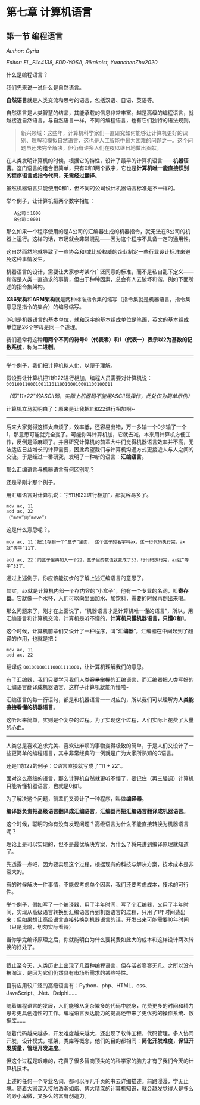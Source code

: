 # 第七章 计算机语言

## 第一节 编程语言

*Author: Gyria*

*Editor: EL_File4138, FDD-YOSA, Rikakoist, YuanchenZhu2020*

什么是编程语言？

我们先来说一说什么是自然语言。

**自然语言**就是人类交流和思考的语言，包括汉语、日语、英语等。

自然语言是人类智慧的结晶，其能承载的信息非常丰富。越是高级的编程语言，就越接近自然语言。与自然语言一样，不同的编程语言，也有它们独特的语法规则。

> 新兴领域：这些年，计算机科学家们一直研究如何能够让计算机更好的识别、理解和模拟自然语言，这也是人工智能中最为困难的问题之一。这个问题虽还未完全解决，但仍有许多人们在夜以继日地做出贡献。
>

在人类发明计算机的时候，根据它的特性，设计了最早的计算机语言——**机器语言**。这门语言的组合很简单，只有0和1两个数字，它也是**计算机唯一能直接识别的程序语言或指令代码，无需经过翻译**。

虽然机器语言只能使用0和1，但不同的公司设计机器语言标准是不一样的。

举个例子，让计算机把两个数字相加：

```
   A公司：1000
   B公司：0001
```

那么如果一个程序使用的是A公司的汇编器生成的机器指令，就无法在B公司的机器上运行。这样的话，市场就会非常混乱——因为这个程序不具备一定的通用性。

这自然而然地就导致了一些协会和/或比较权威的企业制定一些行业设计标准来避免这种事情发生。

机器语言的设计，需要让大家参考某个广泛同意的标准，而不是私自乱下定义——和谐是人类一直追求的事情，但由于种种因素，总会有人去破坏和谐，例如下面所述的指令集架构。

**X86架构**和**ARM架构**就是两种标准指令集的缩写（指令集就是机器语言，指令集意思是指令的集合）的编号缩写。

0和1是机器语言的基本单位，就和汉字的基本组成单位是笔画，英文的基本组成单位是26个字母是同一个道理。

我们通常将这种**用两个不同的符号0（代表零）和1（代表一）表示以2为基数的记数系统**，称为**二进制**。

*****

举个例子，我们把计算机拟人化，以便于理解。

假设要让计算机把11和22进行相加，编程人员需要对计算机说：`‭0001001100010011101100100010001100100011‬`

*（即"11+22"的ASCII码，实际上机器码不能用ASCII码操作，此处仅为简单示例）*

计算机立马就明白了：原来是让我把11和22进行相加啊~

*****

后来大家觉得这样太麻烦了，效率低，还容易出错，万一多输一个0少输了一个1，那意思可能就完全变了。可能你叫计算机加，它就去减，本来用计算机方便工作，反倒是添麻烦了。并且研究计算机的前辈大牛们觉得机器语言效率并不高，无法适应日益增长的计算需要，因此希望我们与计算机沟通方式更接近人与人之间的交流。于是经过一番研究，发明了一种新的语言：**汇编语言**。

那么汇编语言与机器语言有何区别呢？

还是举刚才那个例子。

用汇编语言对计算机说：“把11和22进行相加”，那就容易多了。

```
mov ax, 11
add ax, 22
（“mov”同“move”）
```

这是什么意思呢？。

``` 
mov ax, 11：把11存到一个“盒子”里面， 这个盒子的名字叫ax，这一行代码执行完，ax就“等于”11了。

add ax, 22：向盒子里再加入一个22，盒子里的数值就变成了33，行代码执行完，ax就“等于”33了。
```

通过上述例子，你应该能初步的了解上述汇编语言的意思了。

其实，ax就是计算机内部一个存内容的“小盒子”，他有一个专业的名词，叫**寄存器**。它就像一个水杯，人们可以向里面加水、加饮料，需要的时候再倒出来喝。

那么问题来了，刚才在上面说了，“机器语言才是计算机唯一懂的语言”，所以，用汇编语言和计算机交流，计算机是听不懂的，**计算机只懂机器语言，只懂0和1**。

这个时候，计算机前辈们又设计了一种程序，叫“**汇编器**”。汇编器在中间起到了翻译的作用，也就是把：

```
mov ax, 11
add ax, 22
```

翻译成 `001001001110001111001`，让计算机理解我们的意思。

有了汇编器，我们只要学习我们人类~~容易掌握~~的汇编语言，而汇编器把人类写好的汇编语言翻译成机器语言，这样子计算机就能听懂啦~

汇编语言的每一行语句，都是和机器语言一一对应的，所以我们可以理解为**人类能~~直接看懂~~的机器语言**。

这听起来简单，实则是个复杂的过程。为了实现这个过程，人们实际上花费了大量的心血。

*****

人类总是喜欢追求完美、喜欢让麻烦的事物变得极致的简单，于是人们又设计了一些更简单的编程语言，其中非常经典的一例就是广为大家所熟知的C语言。

还是11加22的例子：C语言直接就写成了“11 + 22”。

面对这么高级的语言，那么计算机自然就更听不懂了，要记住（再三强调）计算机只能听懂机器语言，也就是0和1。

为了解决这个问题，前辈们又设计了一种程序，叫做**编译器**。

**编译器负责把高级语言翻译成汇编语言，汇编器再把汇编语言翻译成机器语言**。

这个时候，聪明的你有没有发现问题？高级语言为什么不能直接转换为机器语言呢？

理论上是可以实现的，但不是最优解决方案，为什么？将来讲到编译原理就知道了。

先透露一点吧，因为要实现这个过程，根据现有的科技与解决方案，技术成本是非常大的。

有的时候解决一件事情，不能仅考虑单个因素，我们还要考虑成本，技术的可行性。

举个例子，假如写了一个编译器，用了半年时间，写了个汇编器，又用了半年时间，实现从高级语言转换到汇编语言再到机器语言的过程，只用了1年时间造出来；但如果想让高级语言直接转换到机器语言的话，开发出来可能需要10年时间（只是比喻，切勿实际看待）

当你学完编译原理之后，你就能明白为什么要耗费如此大的成本和这样设计两次转换的好处了。

*****

截止至今天，人类历史上出现了几百种编程语言，但存活者寥寥无几。之所以没有被淘汰，是因为它们仍然具有市场所需求的某些特性。

目前应用较广泛的高级语言有：Python、php、HTML、css、JavaScript、.Net、Delphi……

随着编程语言的发展，人们能够从复杂繁多的代码中脱身，花费更多的时间和精力思考更具创造性的工作。编程语言表达能力的提高还带来了更优秀的操作系统、数据库……

随着代码越来越多，开发难度越来越大，还出现了软件工程，代码管理，多人协同开发，设计模式，框架，类库等概念，他们的目的都相同：**简化开发难度，保证开发质量，管理开发进度**。

但这个过程是艰难的，花费了很多智商顶尖的的科学家的脑力才有了我们今天的计算机技术。

上述的任何一个专业名词，都可以写几千页的书去详细描述。前路漫漫，学无止境。随着大家深入接触浩瀚如烟、博大精深的计算机知识，就会越发觉得人是多么的渺小卑微，又多么的富有创造力。
